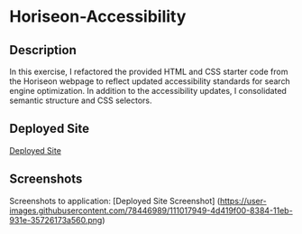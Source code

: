# Horiseon-Accessibility

## Description  
In this exercise, I refactored the provided HTML and CSS starter code from the Horiseon webpage to reflect updated accessibility standards for search engine optimization. In addition to the accessibility updates, I consolidated semantic structure and CSS selectors.

## Deployed Site
[Deployed Site](https://sopeethong1.github.io/Horiseon-Accessibility/)

## Screenshots
Screenshots to application: 
[Deployed Site Screenshot] (https://user-images.githubusercontent.com/78446989/111017949-4d419f00-8384-11eb-931e-35726173a560.png)

